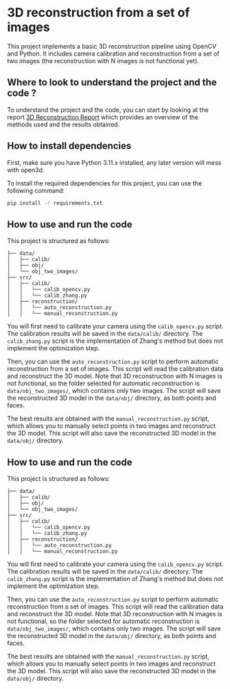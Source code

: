 # 3D reconstruction from a set of images

This project implements a basic 3D reconstruction pipeline using OpenCV and Python. It includes camera calibration and reconstruction from a set of two images (the reconstruction with N images is not functional yet).

## Where to look to understand the project and the code ?

To understand the project and the code, you can start by looking at the report [3D Reconstruction Report](report/cr.pdf) which provides an overview of the methods used and the results obtained.

## How to install dependencies

First, make sure you have Python 3.11.x installed, any later version will mess with open3d.

To install the required dependencies for this project, you can use the following command:

```bash
pip install -r requirements.txt
```

## How to use and run the code

This project is structured as follows:

```
├── data/
│   ├── calib/
│   ├── obj/
│   └── obj_two_images/
├── src/
│   ├── calib/
│   │   └── calib_opencv.py
│   │   └── calib_zhang.py
│   ├── reconstruction/
│   │   └── auto_reconstruction.py
│   │   └── manual_reconstruction.py
```

You will first need to calibrate your camera using the `calib_opencv.py` script. The calibration results will be saved in the `data/calib/` directory. The `calib_zhang.py` script is the implementation of Zhang's method but does not implement the optimization step.

Then, you can use the `auto_reconstruction.py` script to perform automatic reconstruction from a set of images. This script will read the calibration data and reconstruct the 3D model. Note that 3D reconstruction with N images is not functional, so the folder selected for automatic reconstruction is `data/obj_two_images/`, which contains only two images. The script will save the reconstructed 3D model in the `data/obj/` directory, as both points and faces.

The best results are obtained with the `manual_reconstruction.py` script, which allows you to manually select points in two images and reconstruct the 3D model. This script will also save the reconstructed 3D model in the `data/obj/` directory.
## How to use and run the code

This project is structured as follows:

```
├── data/
│   ├── calib/
│   ├── obj/
│   └── obj_two_images/
├── src/
│   ├── calib/
│   │   └── calib_opencv.py
│   │   └── calib_zhang.py
│   ├── reconstruction/
│   │   └── auto_reconstruction.py
│   │   └── manual_reconstruction.py
```

You will first need to calibrate your camera using the `calib_opencv.py` script. The calibration results will be saved in the `data/calib/` directory. The `calib_zhang.py` script is the implementation of Zhang's method but does not implement the optimization step.

Then, you can use the `auto_reconstruction.py` script to perform automatic reconstruction from a set of images. This script will read the calibration data and reconstruct the 3D model. Note that 3D reconstruction with N images is not functional, so the folder selected for automatic reconstruction is `data/obj_two_images/`, which contains only two images. The script will save the reconstructed 3D model in the `data/obj/` directory, as both points and faces.

The best results are obtained with the `manual_reconstruction.py` script, which allows you to manually select points in two images and reconstruct the 3D model. This script will also save the reconstructed 3D model in the `data/obj/` directory.